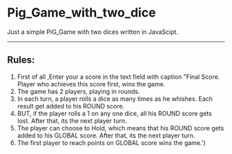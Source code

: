# Pig_Game_with_two_dice
Just a simple PiG_Game with two dices written in JavaScipt.
 
---
## Rules:
1. First of all ,Enter your a score in the text field with caption "Final Score. Player who achieves this score first, wins the game.
2. The game has 2 players, playing in rounds. 
3. In each turn, a player rolls a dice as many times as he whishes. Each result get added to his ROUND score. 
4. BUT, if the player rolls a 1 on any one dice, all his ROUND score gets lost. After that, its the next player turn.
5. The player can choose to Hold, which means that his ROUND score gets added to his GLOBAL score. After that, its the next player turn.
6. The first player to reach <entered> points on GLOBAL score wins the game.')
